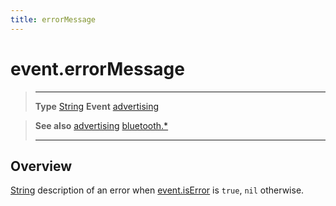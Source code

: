 ```yaml
---
title: errorMessage
---
```

# event.errorMessage

> --------------------- ------------------------------------------------------------------------------------------
> __Type__              [String](https://docs.coronalabs.com/api/type/String.html)
> __Event__             [advertising](/plugin/bluetooth/event/advertising/)


> __See also__          [advertising](/plugin/bluetooth/event/advertising/)
>						[bluetooth.*](/plugin/bluetooth/)
> --------------------- ------------------------------------------------------------------------------------------

## Overview

[String](https://docs.coronalabs.com/api/type/String.html) description of an error when [event.isError](/plugin/bluetooth/event/advertising/isError) is `true`, `nil` otherwise.